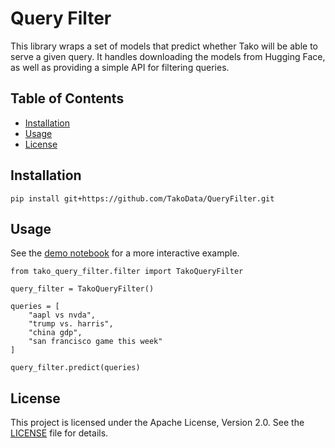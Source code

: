 # Query Filter
This library wraps a set of models that predict whether Tako will be able to serve a given query.
It handles downloading the models from Hugging Face, as well as providing a simple API for filtering 
queries.


## Table of Contents
- [Installation](#installation)
- [Usage](#usage)
- [License](#license)

## Installation
```
pip install git+https://github.com/TakoData/QueryFilter.git
```
## Usage

See the [demo notebook](demo.ipynb) for a more interactive example.

```
from tako_query_filter.filter import TakoQueryFilter

query_filter = TakoQueryFilter()

queries = [
    "aapl vs nvda",
    "trump vs. harris",
    "china gdp",
    "san francisco game this week"
]

query_filter.predict(queries)
```

## License

This project is licensed under the Apache License, Version 2.0. See the [LICENSE](LICENSE) file for details.
